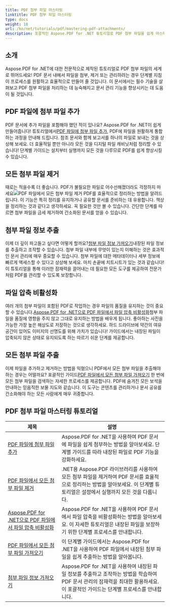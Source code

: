 ```yaml
---
title: PDF 첨부 파일 마스터링
linktitle: PDF 첨부 파일 마스터링
type: docs
weight: 18
url: /ko/net/tutorials/pdf/mastering-pdf-attachments/
description: 포괄적인 Aspose.PDF for .NET 튜토리얼로 PDF 첨부 파일을 쉽게 마스터하세요. 효과적인 PDF 문서 관리를 위한 단계별 가이드.
---
```

## 소개

Aspose.PDF for .NET에 대한 전문적으로 제작된 튜토리얼로 PDF 첨부 파일의 세계로 뛰어드세요! PDF 문서 내에서 파일을 첨부, 제거 또는 관리하려는 경우 단계별 지침이 프로세스를 원활하고 효율적으로 만들어 줄 것입니다. 이 문서에서는 필수 기술을 살펴보고 PDF 첨부 파일을 처리하는 데 능숙해지고 문서 관리 기능을 향상시키는 데 도움이 될 것입니다.

## PDF 파일에 첨부 파일 추가
 PDF 문서에 추가 파일을 포함해야 했던 적이 있나요? Aspose.PDF for .NET이 쉽게 만들어줍니다! 튜토리얼에서[PDF 파일에 첨부 파일 추가](./adding-attachment/), PDF에 파일을 원활하게 통합하는 과정을 안내해 드립니다. 참조 문서와 함께 보고서를 하나의 파일로 보내는 것을 상상해 보세요. 더 효율적일 뿐만 아니라 모든 것을 디지털 파일 캐비닛처럼 정리할 수 있습니다! 단계별 가이드는 설치부터 실행까지 모든 것을 다루므로 PDF를 쉽게 향상시킬 수 있습니다.

## 모든 첨부 파일 제거
 때로는 적을수록 더 좋습니다. PDF가 불필요한 파일로 어수선해졌더라도 걱정하지 마세요![PDF 파일에서 모든 첨부 파일 제거](./remove-all-attachments/) PDF를 효율적으로 정리하는 방법을 알려드립니다. 이 기능은 특히 정리를 유지하거나 공유할 문서를 준비하는 데 유용합니다. 책상을 정리하는 것과 같다고 생각하세요. 꼭 필요한 것만 볼 수 있습니다. 간단한 단계를 따르면 첨부 파일을 금세 제거하여 간소화된 문서를 얻을 수 있습니다.

## 첨부 파일 정보 추출
 이제 더 깊이 파고들고 싶다면 어떻게 할까요?[첨부 파일 정보 가져오기](./get-attachment-information/)내장된 파일 정보를 추출하고 조작할 수 있습니다. 첨부 파일 내부에 무엇이 있는지 이해하는 것은 효과적인 문서 관리에 매우 중요할 수 있습니다. 첨부 파일에 대한 메타데이터나 세부 정보에 빠르게 액세스할 수 있다고 상상해 보세요. 마치 손끝에 치트시트가 있는 것과 같습니다! 이 튜토리얼을 통해 이러한 잠재력을 끌어내는 데 필요한 모든 도구를 제공하여 전문가처럼 PDF를 관리할 수 있도록 보장합니다.

## 파일 압축 비활성화
 여러 개의 첨부 파일이 포함된 PDF로 작업하는 경우 파일의 품질을 유지하는 것이 중요할 수 있습니다.[Aspose.PDF for .NET으로 PDF 파일에서 파일 압축 비활성화](./disable-file-compression-in-pdf-files/)첨부 파일을 품질에 영향을 주지 않고 그대로 유지하는 방법을 배우게 됩니다. 좋아하는 사진을 가능한 가장 높은 해상도로 저장하는 것으로 생각하세요. 하드 드라이브에 약간의 여유 공간이 있어도 이미지의 선명도를 위해 가치가 있습니다! 가이드에서는 내장된 파일이 압축되지 않은 상태로 유지되도록 하는 따르기 쉬운 단계를 제공합니다.

## 모든 첨부 파일 추출
 이제 파일을 추가하고 제거하는 방법을 익혔으니 PDF에서 모든 첨부 파일을 추출해야 하는 경우는 어떨까요? 포괄적인 가이드[PDF 파일에서 모든 첨부 파일 가져오기](./get-all-the-attachments-from-pdf-files/) 한 번에 모든 첨부 파일을 검색하는 자세한 프로세스를 제공합니다. PDF에 숨겨진 모든 보석을 안내하는 믿음직한 보물 지도와 같습니다. 이 도구는 콘텐츠를 관리하거나 문서 공유를 간소화해야 하는 모든 사람에게 매우 귀중합니다.


## PDF 첨부 파일 마스터링 튜토리얼
| 제목 | 설명 |
| --- | --- | 
| [PDF 파일에 첨부 파일 추가](./adding-attachment/) | Aspose.PDF for .NET을 사용하여 PDF 문서에 파일을 쉽게 첨부하는 방법을 알아보세요. 단계별 가이드를 따라 내장된 파일로 PDF 기능을 강화하세요. |  
| [PDF 파일에서 모든 첨부 파일 제거](./remove-all-attachments/) | .NET용 Aspose.PDF 라이브러리를 사용하여 모든 첨부 파일을 제거하여 PDF 문서를 효율적으로 정리하는 방법을 알아보세요. 이 단계별 튜토리얼은 설정에서 실행까지 모든 것을 다룹니다. |  
| [Aspose.PDF for .NET으로 PDF 파일에서 파일 압축 비활성화](./disable-file-compression-in-pdf-files/) | Aspose.PDF for .NET을 사용하여 PDF 문서에서 파일 압축을 비활성화하는 방법을 알아보세요. 이 자세한 튜토리얼은 내장된 파일을 보장하기 위한 단계별 프로세스를 안내합니다. |  
| [PDF 파일에서 모든 첨부 파일 가져오기](./get-all-the-attachments-from-pdf-files/) | 이 단계별 가이드에서는 Aspose.PDF for .NET을 사용하여 PDF 파일에서 내장된 첨부 파일을 쉽게 추출하는 방법을 알아봅니다. |  
| [첨부 파일 정보 가져오기](./get-attachment-information/) | Aspose.PDF for .NET을 사용하여 내장된 파일 정보를 추출하고 조작하는 방법을 학습하여 PDF 문서 관리의 잠재력을 최대한 활용하세요. 이 포괄적인 가이드는 단계별 프로세스를 안내합니다. |  
